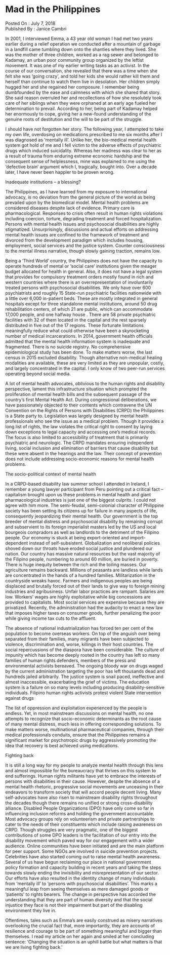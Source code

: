 # Mad in the Philippines

Posted On : July 7, 2018  
Published By : Janice Cambri


In 2001, I interviewed Emma, a 43 year old woman I had met two years earlier during a relief operation we conducted after a mountain of garbage in a landfill came tumbling down onto the shanties where they lived. She was the mother of three children, worked as a rag sewer and belonged to Kadamay, an urban poor community group organized by the leftist movement. It was one of my earlier writing tasks as an activist. In the course of our conversation, she revealed that there was a time when she felt she was ‘going crazy’, and told her kids she would rather kill them and herself than continue to watch them live in desolation. Her children simply hugged her and she regained her composure. I remember being dumbfounded by the ease and calmness with which she shared that story. She said reason overruled her and recollections of how she resolutely took care of her siblings when they were orphaned at an early age fueled her determination to prevail. According to her, being part of Kadamay helped her enormously to cope, giving her a new-found understanding of the genuine roots of destitution and the will to be part of the struggle.  

I should have not forgotten her story. The following year, I attempted to take my own life, overdosing on medications prescribed to me six months after I was diagnosed as ‘mentally ill’. Unlike her, the bio-medical mental health system got hold of me and I fell victim to the adverse effects of psychiatric drugs which induced suicidality. Whereas her madness was clear to her as a result of trauma from enduring extreme economic hardship and the consequent sense of helplessness, mine was explained to me using the ‘defective brain’ argument which I, tragically, bought into. Over a decade later, I have never been happier to be proven wrong.

Inadequate institutions – a blessing?

The Philippines, as I have learned from my exposure to international advocacy, is no deviation from the general picture of the world as being prevailed upon by the biomedical model. Mental health problems are considered diseases despite lack of evidence. Primary care is pharmacological. Responses to crisis often result in human rights violations including coercion, torture, degrading treatment and forced hospitalization. Persons with mental health issues and psychosocial disabilities are highly stigmatized. Unsurprisingly, discussions and actual efforts on addressing mental health issues are confined to the framework of treatment and divorced from the development paradigm which includes housing, employment, social services and the justice system. Counter consciousness to the mental illness narrative, though slowly gaining traction, remains low.

Being a ‘Third World’ country, the Philippines does not have the capacity to operate hundreds of mental or ‘social care’ institutions given the meager budget allocated for health in general.  Also, it does not have a legal system that provides for compulsory treatment orders mostly found in rich and western countries where there is an overrepresentation of involuntarily treated persons with psychosocial disabilities. We only have over 600 psychiatrists and roughly 15 State-run psychiatric facilities nationwide with a little over 6,000 in-patient beds. These are mostly integrated in general hospitals except for three standalone mental institutions, around 50 drug rehabilitation centers, of which 21 are public, which can accommodate 17,000 people, and one halfway house . There are 58 private psychiatric facilities with 32 of them located in the capital and the rest sparsely distributed in five out of the 17 regions. These fortunate limitations meaningfully reduce what could otherwise have been a skyrocketing number of medical incarcerations. In 2014, government health officials admitted that the mental health information system is inadequate and fragmented. There is no suicide registry. No comprehensive epidemiological study has been done. To make matters worse, the last census in 2015 excluded disability. Though alternative non-medical healing modalities are available, these are very limited as they are unpopular, costly, and largely concentrated in the capital. I only know of two peer-run services operating beyond social media.

A lot of mental health advocates, oblivious to the human rights and disability perspective, lament this infrastructure situation which prompted the proliferation of mental health bills and the subsequent passage of the country’s first Mental Health Act. During congressional deliberations, we have passionately objected to their contents which contravene the UN Convention on the Rights of Persons with Disabilities (CRPD) the Philippines is a State party to.  Legislation was largely designed by mental health professionals who see the issue as a medical problem. Though it provides a long list of rights, the law violates the critical right to consent by laying down exceptions to legal capacity and accessing one’s medical records.  The focus is also limited to accessibility of treatment that is primarily psychiatric and neurologic. The CRPD mandates ensuring independent living, social inclusion and elimination of barriers that cause disability but these were absent in the hearings and the law. Their concept of prevention does not include addressing socio-economic reasons for mental health problems.

The socio-political context of mental health

In a CRPD-based disability law summer school I attended in Ireland, I remember a young lawyer participant from Peru pointing out a critical fact – capitalism brought upon us these problems in mental health and giant pharmacological industries is just one of the biggest culprits. I could not agree with him more. The semi-feudal, semi-colonial character of Philippine society has been setting its citizens up for failure in many aspects of life, consequently jeopardizing their mental health. Our government is the top breeder of mental distress and psychosocial disability by remaining corrupt and subservient to its foreign imperialist masters led by the US and local bourgeois compradors as well as landlords to the detriment of the Filipino people. Our economy is stuck at being export-oriented and import-dependent instead of self-subsistent. Globalization and neoliberal policies shoved down our throats have eroded social justice and plundered our nation. Our country has massive natural resources but the vast majority of the Filipino people, numbering to around 60 million, are buried in poverty. There is huge inequity between the rich and the toiling masses. Our agriculture remains backward. Millions of peasants are landless while lands are concentrated in the hands of a hundred families. Militarization in the countryside wreaks havoc. Farmers and indigenous peoples are being displaced and brutally forced out of their lands to give way to foreign mining industries and agribusiness. Unfair labor practices are rampant. Salaries are low. Workers’ wages are highly exploitative while big concessions are provided to capitalists. Most social services are expensive because they are privatized. Recently, the administration had the audacity to enact a new law that imposes higher taxes on consumer goods, further penalizing the poor while giving income tax cuts to the affluent.

The absence of national industrialization has forced ten per cent of the population to become overseas workers. On top of the anguish over being separated from their families, many migrants have been subjected to violence, discrimination and, worse, killings in their host countries. The social repercussions of the diaspora have been considerable. The culture of impunity which has become deeply rooted in the country has left so many families of human rights defenders, members of the press and environmental activists bereaved. The ongoing bloody war on drugs waged by the current administration targeting the poor has left thousands dead and hundreds jailed arbitrarily. The justice system is snail paced, ineffective and almost inaccessible, exacerbating the grief of victims. The education system is a failure on so many levels including producing disability-sensitive individuals.
Filipino human rights activists protest violent State intervention against drugs

The list of oppression and exploitation experienced by the people is endless. Yet, in most mainstream discussions on mental health, no one attempts to recognize that socio-economic determinants as the root cause of many mental distress, much less in offering corresponding solutions. To make matters worse, multinational pharmaceutical companies, through their medical professionals conduits, ensure that the Philippines remains a significant market for psychotropic drugs by aggressively promoting the idea that recovery is best achieved using medications.

Fighting back

It is still a long way for my people to analyze mental health through this lens and almost impossible for the bureaucracy that thrives on this system to end sufferings. Human rights militants have yet to embrace the interests of persons with disabilities in their cause. However, despite the absence of a mental health rhetoric, progressive social movements are unceasing in their endeavors to transform society that will accord people decent living. Many self-advocates have also risen to mainstream disability rights throughout the decades though there remains no unified or strong cross-disability alliance. Disabled People Organizations (DPO) have only come so far in influencing inclusion reforms and holding the government accountable. Most advocacy groups rely on volunteerism and private partnerships to cater to the needs of their constituents which include raising awareness on CRPD. Though struggles are very pragmatic, one of the biggest contributions of some DPO leaders is the facilitation of our entry into the disability movement which paved way for our engagement with a wider audience. Online communities have been initiated and are the main platform for peer support. Some NGOs are involved in suicide prevention projects. Celebrities have also started coming out to raise mental health awareness. Several of us have begun reclaiming our place in national government policy formation and capacity building in recent years and taking the steps towards slowly ending the invisibility and misrepresentation of our sector.  Our efforts have also resulted in the identity change of many individuals from ‘mentally ill’ to ‘persons with psychosocial disabilities’. This marks a meaningful leap from seeing themselves as mere damaged goods or ‘patients’ to rights bearers. The change in perspective has accorded the understanding that they are part of human diversity and that the social injustice they face is not their impairment but part of the disabling environment they live in.

Oftentimes, tales such as Emma’s are easily construed as misery narratives overlooking the crucial fact that, more importantly, they are accounts of resilience and courage to be part of something meaningful and bigger than themselves. I read my article on her again and smiled at her concluding sentence:  ‘Changing the situation is an uphill battle but what matters is that we are living fighting back.’
